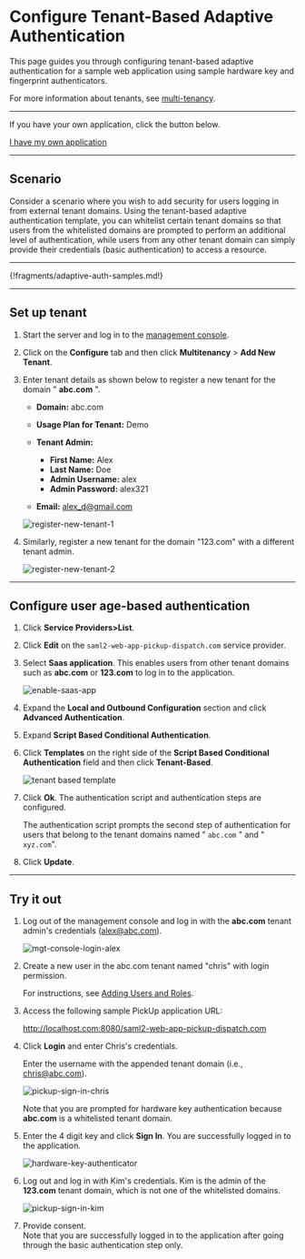 # Configure Tenant-Based Adaptive Authentication

This page guides you through configuring tenant-based adaptive authentication for a sample web application using sample hardware key and fingerprint authenticators. 

For more information about tenants, see [multi-tenancy](insertlink). 

----

If you have your own application, click the button below.

<a class="samplebtn_a" href="../../guides/configure-adaptive-auth" target="_blank" rel="nofollow noopener">I have my own application</a>

----

## Scenario

Consider a scenario where you wish to add security for users logging in from external tenant domains. Using the tenant-based adaptive authentication template, you can whitelist certain tenant domains so that users from the whitelisted domains are prompted to perform an additional level of authentication, while users from any other tenant domain can simply provide their credentials (basic authentication) to access a resource.

----

{!fragments/adaptive-auth-samples.md!}

----

## Set up tenant

1. Start the server and log in to the [management console](insertlink).

2. Click on the **Configure** tab and then click **Multitenancy** > **Add New Tenant**.

3. Enter tenant details as shown below to register a new tenant for the domain " **abc.com** ".

    - **Domain:** abc.com
    - **Usage Plan for Tenant:** Demo
    - **Tenant Admin:** 

         - **First Name:** Alex
         -  **Last Name:** Doe
         - **Admin Username:** alex
         - **Admin Password:** alex321

    - **Email:** alex_d@gmail.com 

    ![register-new-tenant-1](../assets/img/guides/register-new-tenant.png)

5. Similarly, register a new tenant for the domain "123.com" with a
    different tenant admin.  

    ![register-new-tenant-2](../assets/img/samples/register-new-tenant-2.png)

----

## Configure user age-based authentication

1.  Click **Service Providers>List**.

2.  Click **Edit** on the `saml2-web-app-pickup-dispatch.com` service provider.

3.  Select **Saas application**. This enables users from other tenant domains such as **abc.com** or **123.com** to log in to the application. 

    ![enable-saas-app](../../../assets/img/guides/enable-saas-app.png)

4.  Expand the **Local and Outbound Configuration** section and click **Advanced Authentication**.

5.  Expand **Script Based Conditional Authentication**.

6.  Click **Templates** on the right side of the **Script Based Conditional Authentication** field and then click **Tenant-Based**. 

    ![tenant based template](../assets/img/samples/tenant-based-template.png)

7.  Click **Ok**. The authentication script and authentication steps
    are configured. 
    
    The authentication script prompts the second step of authentication for users that belong to the tenant domains named "  `abc.com` " and " `xyz.com`".  

8.  Click **Update**.

----

## Try it out

1. Log out of the management console and log in with the **abc.com** tenant admin's credentials (alex@abc.com).  
    
    ![mgt-console-login-alex](../assets/img/samples/mgt-console-login-alex.png)

2.  Create a new user in the abc.com tenant named "chris" with login permission.

    For instructions, see [Adding Users and Roles](insertlink).

3.  Access the following sample PickUp application URL:

    <http://localhost.com:8080/saml2-web-app-pickup-dispatch.com>

4.  Click **Login** and enter Chris's credentials. 
    
    Enter the username with the appended tenant domain (i.e., chris@abc.com).  
    
    ![pickup-sign-in-chris](../assets/img/samples/pickup-sign-in-chris.png)  

    Note that you are prompted for hardware key authentication because
    **abc.com** is a whitelisted tenant domain.

5.  Enter the 4 digit key and click **Sign In**. You are successfully
    logged in to the application.  

    ![hardware-key-authenticator](../assets/img/samples/hardware-key-authenticator.png)

6.  Log out and log in with Kim's credentials. Kim is the admin of the
    **123.com** tenant domain, which is not one of the whitelisted
    domains.  

    ![pickup-sign-in-kim](../assets/img/samples/pickup-sign-in-kim.png)

7.  Provide consent.  
    Note that you are successfully logged in to the application after
    going through the basic authentication step only.